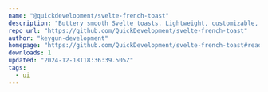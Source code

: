 ```yaml
---
name: "@quickdevelopment/svelte-french-toast"
description: "Buttery smooth Svelte toasts. Lightweight, customizable, and beautiful by default."
repo_url: "https://github.com/QuickDevelopment/svelte-french-toast"
author: "keygun-development"
homepage: "https://github.com/QuickDevelopment/svelte-french-toast#readme"
downloads: 1
updated: "2024-12-18T18:36:39.505Z"
tags: 
  - ui
---
```

